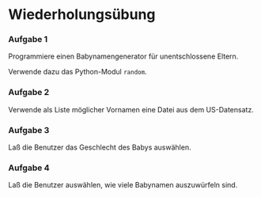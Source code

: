 
# Wiederholungsübung

### Aufgabe 1

Programmiere einen Babynamengenerator für unentschlossene Eltern.

Verwende dazu das Python-Modul `random`.

### Aufgabe 2

Verwende als Liste möglicher Vornamen eine Datei aus dem US-Datensatz.

### Aufgabe 3

Laß die Benutzer das Geschlecht des Babys auswählen.

### Aufgabe 4

Laß die Benutzer auswählen, wie viele Babynamen auszuwürfeln sind.

